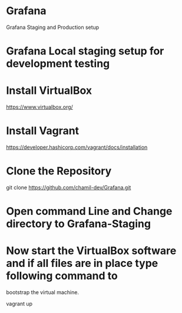 # Grafana
Grafana Staging and Production setup

# Grafana Local staging setup for development testing
# Install VirtualBox

https://www.virtualbox.org/

# Install Vagrant

https://developer.hashicorp.com/vagrant/docs/installation

# Clone the Repository
git clone https://github.com/chamil-dev/Grafana.git

# Open command Line and Change directory to Grafana-Staging
# Now start the VirtualBox software and if all files are in place type following command to
bootstrap the virtual machine.

vagrant up 


